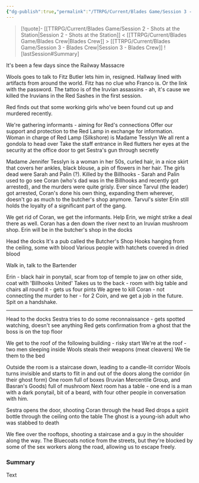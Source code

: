 ```yaml
---
{"dg-publish":true,"permalink":"/TTRPG/Current/Blades Game/Session 3 - Blades Crew/"}
---
```


> [!quote]- [[TTRPG/Current/Blades Game/Session 2 - Shots at the Station\|Session 2 - Shots at the Station]] < [[TTRPG/Current/Blades Game/Blades Crew\|Blades Crew]] > [[TTRPG/Current/Blades Game/Session 3 - Blades Crew\|Session 3 - Blades Crew]]
> ![lastSession#Summary]


It's been a few days since the Railway Massacre

Wools goes to talk to Fitz
Butler lets him in, resigned. Hallway lined with artifacts from around the world.
Fitz has no clue who Franco is. Or the link with the password.
The tattoo is of the Iruvian assassins - ah, it's cause we killed the Iruvians in the Red Sashes in the first session.

Red finds out that some working girls who've been found cut up and murdered recently.

We're gathering informants - aiming for Red's connections
Offer our support and protection to the Red Lamp in exchange for information.
Woman in charge of Red Lamp (Silkshore) is Madame Tesslyn
We all rent a gondola to head over
Take the staff entrance in
Red flutters her eyes at the security at the office door to get Sestra's gun through secretly

Madame Jennifer Tesslyn is a woman in her 50s, curled hair, in a nice skirt that covers her ankles, black blouse, a pin of flowers in her hair. 
The girls dead were Sarah and Palin (?).
Killed by the Billhooks - Sarah and Palin used to go see Coran (who's dad was in the Billhooks and recently got arrested), and the murders were quite grisly.
Ever since Tarvul (the leader) got arrested, Coran's done his own thing, expanding them wherever, doesn't go as much to the butcher's shop anymore. Tarvul's sister Erin still holds the loyalty of a significant part of the gang.

We get rid of Coran, we get the informants.
Help Erin, we might strike a deal there as well.
Coran has a den down the river next to an Iruvian mushroom shop.
Erin will be in the butcher's shop in the docks

Head the docks
It's a pub called the Butcher's Shop
Hooks hanging from the ceiling, some with blood
Various people with hatchets covered in dried blood

Walk in, talk to the Bartender

Erin - black hair in ponytail, scar from top of temple to jaw on other side, coat with 'Billhooks United'
Takes us to the back - room with big table and chairs all round it - gets us four pints
We agree to kill Coran - not connecting the murder to her - for 2 Coin, and we get a job in the future.
Spit on a handshake.

---

Head to the docks
Sestra tries to do some reconnaissance - gets spotted watching, doesn't see anything
Red gets confirmation from a ghost that the boss is on the top floor

We get to the roof of the following building - risky start
We're at the roof - two men sleeping inside
Wools steals their weapons (meat cleavers)
We tie them to the bed

Outside the room is a staircase down, leading to a candle-lit corridor
Wools turns invisible and starts to flit in and out of the doors along the corridor (in their ghost form)
One room full of boxes (Iruvian Mercentile Group, and Basran's Goods) full of mushroom
Next room has a table - one end is a man with a dark ponytail, bit of a beard, with four other people in conversation with him.

Sestra opens the door, shooting Coran through the head
Red drops a spirit bottle through the ceiling onto the table
	The ghost is a young-ish adult who was stabbed to death

We flee over the rooftops, shooting a staircase and a guy in the shoulder along the way.
The Bluecoats notice from the streets, but they're blocked by some of the sex workers along the road, allowing us to escape freely.

### Summary

Text